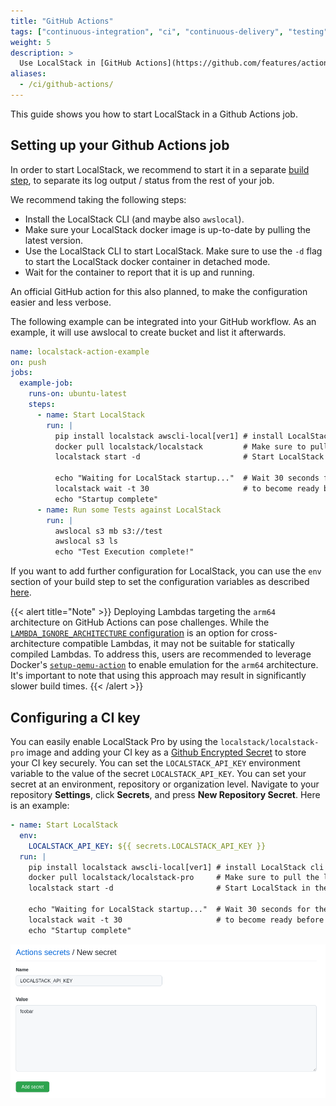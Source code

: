 ```yaml
---
title: "GitHub Actions"
tags: ["continuous-integration", "ci", "continuous-delivery", "testing"]
weight: 5
description: >
  Use LocalStack in [GitHub Actions](https://github.com/features/actions)
aliases:
  - /ci/github-actions/
---
```


This guide shows you how to start LocalStack in a Github Actions job.

## Setting up your Github Actions job

In order to start LocalStack, we recommend to start it in a separate [build step][1], to separate its log output / status from the rest of your job.

We recommend taking the following steps:
- Install the LocalStack CLI (and maybe also `awslocal`).
- Make sure your LocalStack docker image is up-to-date by pulling the latest version.
- Use the LocalStack CLI to start LocalStack. Make sure to use the `-d` flag to start the LocalStack docker container in detached mode.
- Wait for the container to report that it is up and running.

An official GitHub action for this also planned, to make the configuration easier and less verbose.

The following example can be integrated into your GitHub workflow.
As an example, it will use awslocal to create bucket and list it afterwards.

```yaml
name: localstack-action-example
on: push
jobs:
  example-job:
    runs-on: ubuntu-latest
    steps:
      - name: Start LocalStack
        run: |
          pip install localstack awscli-local[ver1] # install LocalStack cli and awslocal
          docker pull localstack/localstack         # Make sure to pull the latest version of the image
          localstack start -d                       # Start LocalStack in the background

          echo "Waiting for LocalStack startup..."  # Wait 30 seconds for the LocalStack container
          localstack wait -t 30                     # to become ready before timing out
          echo "Startup complete"
      - name: Run some Tests against LocalStack
        run: |
          awslocal s3 mb s3://test
          awslocal s3 ls
          echo "Test Execution complete!"
```

If you want to add further configuration for LocalStack, you can use the `env` section of your build step to set the configuration variables as described [here][2].

{{< alert title="Note" >}}
Deploying Lambdas targeting the `arm64` architecture on GitHub Actions can pose challenges. While the [`LAMBDA_IGNORE_ARCHITECTURE` configuration](https://docs.localstack.cloud/references/configuration/#lambda) is an option for cross-architecture compatible Lambdas, it may not be suitable for statically compiled Lambdas. To address this, users are recommended to leverage Docker's [`setup-qemu-action`](https://github.com/docker/setup-qemu-action) to enable emulation for the `arm64` architecture. It's important to note that using this approach may result in significantly slower build times.
{{< /alert >}}

## Configuring a CI key

You can easily enable LocalStack Pro by using the `localstack/localstack-pro` image and adding your CI key as a [Github Encrypted Secret][3] to store your CI key securely. You can set the `LOCALSTACK_API_KEY` environment variable to the value of the secret `LOCALSTACK_API_KEY`. You can set your secret at an environment, repository or organization level. Navigate to your repository **Settings**, click **Secrets**, and press **New Repository Secret**. Here is an example:

```yaml
- name: Start LocalStack
  env:
    LOCALSTACK_API_KEY: ${{ secrets.LOCALSTACK_API_KEY }}
  run: |
    pip install localstack awscli-local[ver1] # install LocalStack cli and awslocal
    docker pull localstack/localstack-pro     # Make sure to pull the latest version of the image
    localstack start -d                       # Start LocalStack in the background

    echo "Waiting for LocalStack startup..."  # Wait 30 seconds for the LocalStack container
    localstack wait -t 30                     # to become ready before timing out
    echo "Startup complete"
```

![Adding the LocalStack CI key as secret in GitHub](github-create-secret.png)

[1]: https://docs.github.com/en/actions/learn-github-actions/understanding-github-actions#steps "GitHub Action Build Steps"
[2]: https://docs.github.com/en/actions/using-workflows/workflow-syntax-for-github-actions#jobsjob_idstepsenv "GitHub Action Steps - Environment variables"
[3]: https://docs.github.com/en/actions/security-guides/encrypted-secrets "GitHub Encrypted Secrets"
